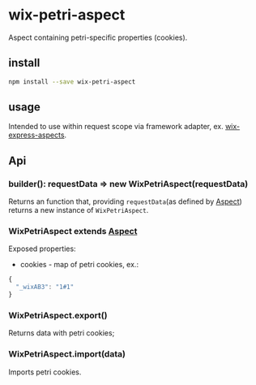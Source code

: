 # wix-petri-aspect

Aspect containing petri-specific properties (cookies).

## install

```bash
npm install --save wix-petri-aspect
```

## usage

Intended to use within request scope via framework adapter, ex. [wix-express-aspects](../wix-express-aspects).

## Api

### builder(): requestData => new WixPetriAspect(requestData)
Returns an function that, providing `requestData`(as defined by [Aspect](../wix-aspects)) returns a new instance of `WixPetriAspect`.

### WixPetriAspect extends [Aspect](../wix-aspects)

Exposed properties:
 - cookies - map of petri cookies, ex.:
 
```js
{
  "_wixAB3": "1#1"
}
```

### WixPetriAspect.export()
Returns data with petri cookies;

### WixPetriAspect.import(data)
Imports petri cookies.